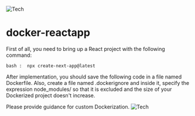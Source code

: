 ![Tech](https://img.shields.io/badge/version-dockerfile:1.0.10-blue) 

# docker-reactapp

First of all, you need to bring up a React project with the following command:

```
bash :  npx create-next-app@latest
```


After implementation, you should save the following code in a file named Dockerfile. Also, create a file named .dockerignore and inside it, specify the expression node_modules/ so that it is excluded and the size of your Dockerized project doesn't increase.

Please provide guidance for custom Dockerization.
![Tech](https://img.shields.io/badge/telegran-@sashazz2-blue)
